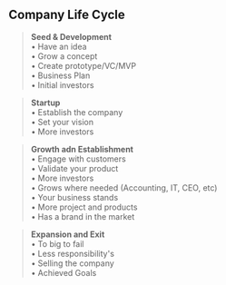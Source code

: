 <link rel="stylesheet" href="../style.css">

## Company Life Cycle

> **Seed & Development**  
> • Have an idea  
> • Grow a concept  
> • Create prototype/VC/MVP  
> • Business Plan  
> • Initial investors  

> **Startup**  
> • Establish the company  
> • Set your vision  
> • More investors  

> **Growth adn Establishment**  
> • Engage with customers  
> • Validate your product  
> • More investors  
> • Grows where needed (Accounting, IT, CEO, etc)  
> • Your business stands  
> • More project and products  
> • Has a brand in the market  

> **Expansion and Exit**  
> • To big to fail  
> • Less responsibility's  
> • Selling the company  
> • Achieved Goals  
